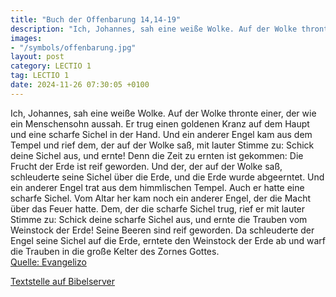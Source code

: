 ```yaml
---
title: "Buch der Offenbarung 14,14-19"
description: "Ich, Johannes, sah eine weiße Wolke. Auf der Wolke thronte einer, der wie ein Menschensohn aussah. Er trug einen goldenen Kranz auf dem Haupt und eine scharfe Sichel in der Hand. Und ein anderer Engel kam aus dem Tempel und rief dem, der auf der Wolke saß, mit lauter Stimme zu: S...."
images:
- "/symbols/offenbarung.jpg"
layout: post
category: LECTIO 1
tag: LECTIO 1
date: 2024-11-26 07:30:05 +0100
---
```

Ich, Johannes, sah eine weiße Wolke. Auf der Wolke thronte einer, der wie ein Menschensohn aussah. Er trug einen goldenen Kranz auf dem Haupt und eine scharfe Sichel in der Hand.
Und ein anderer Engel kam aus dem Tempel und rief dem, der auf der Wolke saß, mit lauter Stimme zu: Schick deine Sichel aus, und ernte! Denn die Zeit zu ernten ist gekommen: Die Frucht der Erde ist reif geworden.<!--more-->
Und der, der auf der Wolke saß, schleuderte seine Sichel über die Erde, und die Erde wurde abgeerntet.
Und ein anderer Engel trat aus dem himmlischen Tempel. Auch er hatte eine scharfe Sichel.
Vom Altar her kam noch ein anderer Engel, der die Macht über das Feuer hatte. Dem, der die scharfe Sichel trug, rief er mit lauter Stimme zu: Schick deine scharfe Sichel aus, und ernte die Trauben vom Weinstock der Erde! Seine Beeren sind reif geworden.
Da schleuderte der Engel seine Sichel auf die Erde, erntete den Weinstock der Erde ab und warf die Trauben in die große Kelter des Zornes Gottes.<br>
[Quelle: Evangelizo](https://evangeliumtagfuertag.org/DE/gospel)

[Textstelle auf Bibelserver](https://www.bibleserver.com/EU/Offenbarung14,14-19)
